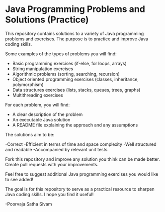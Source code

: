 # Java Programming Problems and Solutions (Practice) 
This repository contains solutions to a variety of Java programming problems and exercises. The purpose is to practice and improve Java coding skills.

Some examples of the types of problems you will find:

- Basic programming exercises (if-else, for loops, arrays)
- String manipulation exercises
- Algorithmic problems (sorting, searching, recursion)
- Object oriented programming exercises (classes, inheritance, polymorphism)
- Data structures exercises (lists, stacks, queues, trees, graphs)
- Multithreading exercises
  
For each problem, you will find:

- A clear description of the problem
- An executable Java solution
- A README file explaining the approach and any assumptions
  
The solutions aim to be:

-Correct
-Efficient in terms of time and space complexity
-Well structured and readable
-Accompanied by relevant unit tests

Fork this repository and improve any solution you think can be made better. Create pull requests with your improvements.

Feel free to suggest additional Java programming exercises you would like to see added!

The goal is for this repository to serve as a practical resource to sharpen Java coding skills. I hope you find it useful!

-Poorvaja Satha Sivam
